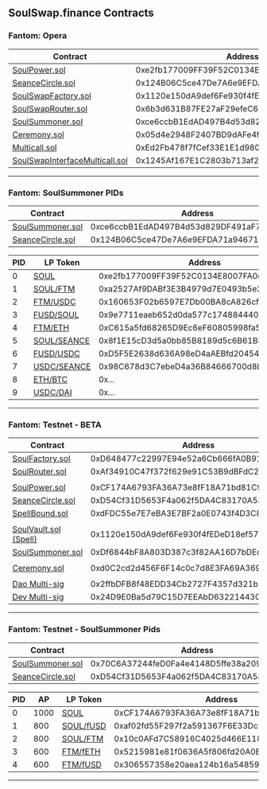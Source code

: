 ## SoulSwap.finance Contracts

### Fantom: Opera
| Contract | Address | 
| --- | --- | 
| [SoulPower.sol](https://ftmscan.com/address/0xe2fb177009FF39F52C0134E8007FA0e4BaAcBd07#code) | 0xe2fb177009FF39F52C0134E8007FA0e4BaAcBd07 |
| [SeanceCircle.sol](https://ftmscan.com/address/0x124B06C5ce47De7A6e9EFDA71a946717130079E6#code) | 0x124B06C5ce47De7A6e9EFDA71a946717130079E6 |
| [SoulSwapFactory.sol](https://ftmscan.com/address/0x1120e150dA9def6Fe930f4fEDeD18ef57c0CA7eF#code) | 0x1120e150dA9def6Fe930f4fEDeD18ef57c0CA7eF |
| [SoulSwapRouter.sol](https://ftmscan.com/address/0x6b3d631B87FE27aF29efeC61d2ab8CE4d621cCBF#code) | 0x6b3d631B87FE27aF29efeC61d2ab8CE4d621cCBF |
| [SoulSummoner.sol](https://ftmscan.com/address/0xce6ccbB1EdAD497B4d53d829DF491aF70065AB5B#code) | 0xce6ccbB1EdAD497B4d53d829DF491aF70065AB5B |
| [Ceremony.sol](https://ftmscan.com/address/0x05d4e2948F2407BD9dAFe4f74253AfE2296456B8#code) | 0x05d4e2948F2407BD9dAFe4f74253AfE2296456B8 |
| [Multicall.sol](https://ftmscan.com/address/0xEd2Fb478f7fCef33E1E1d980a0135789B295a7F5#code) | 0xEd2Fb478f7fCef33E1E1d980a0135789B295a7F5 |
| [SoulSwapInterfaceMulticall.sol](https://ftmscan.com/address/0x1245Af167E1C2803b713af29F3C121b191a19366#code) | 0x1245Af167E1C2803b713af29F3C121b191a19366 |

----

### Fantom: SoulSummoner PIDs

| Contract | Address | 
| --- | --- | 
| [SoulSummoner.sol](https://ftmscan.com/address/0xce6ccbB1EdAD497B4d53d829DF491aF70065AB5B#code) | 0xce6ccbB1EdAD497B4d53d829DF491aF70065AB5B  |
| [SeanceCircle.sol](https://ftmscan.com/address/0x124B06C5ce47De7A6e9EFDA71a946717130079E6#code) | 0x124B06C5ce47De7A6e9EFDA71a946717130079E6 |

| PID | LP Token | Address | 
| --- | --- | --- |
| 0 | [SOUL](https://ftmscan.com/address/0xe2fb177009FF39F52C0134E8007FA0e4BaAcBd07#code) | 0xe2fb177009FF39F52C0134E8007FA0e4BaAcBd07 |
| 1 | [SOUL/FTM](https://ftmscan.com/address/0xa2527Af9DABf3E3B4979d7E0493b5e2C6e63dC57#code) | 0xa2527Af9DABf3E3B4979d7E0493b5e2C6e63dC57 |
| 2 | [FTM/USDC](https://ftmscan.com/address/0x160653F02b6597E7Db00BA8cA826cf43D2f39556#code) | 0x160653F02b6597E7Db00BA8cA826cf43D2f39556 |
| 3 | [FUSD/SOUL](https://ftmscan.com/address/0x9e7711eaeb652d0da577c1748844407f8db44a10#code) | 0x9e7711eaeb652d0da577c1748844407f8db44a10 |
| 4 | [FTM/ETH](https://ftmscan.com/address/0xC615a5fd68265D9Ec6eF60805998fa5Bb71972Cb#code) | 0xC615a5fd68265D9Ec6eF60805998fa5Bb71972Cb |
| 5 | [SOUL/SEANCE](https://ftmscan.com/address/0x8f1E15cD3d5a0bb85B8189d5c6B61BB64398E19b#code) | 0x8f1E15cD3d5a0bb85B8189d5c6B61BB64398E19b |
| 6 | [FUSD/USDC](https://ftmscan.com/address/0xD5F5E2638d636A98eD4aAEBfd2045441316e0c08#code) | 0xD5F5E2638d636A98eD4aAEBfd2045441316e0c08 |
| 7 | [USDC/SEANCE](https://ftmscan.com/address/0x98C678d3C7ebeD4a36B84666700d8b5b5Ddc1f79#code) | 0x98C678d3C7ebeD4a36B84666700d8b5b5Ddc1f79 |
| 8 | [ETH/BTC](https://ftmscan.com/address/#code) | 0x... |
| 9 | [USDC/DAI](https://ftmscan.com/address/#code) | 0x... |

----

### Fantom: Testnet - BETA
| Contract | Address | 
| --- | --- | 
| [SoulFactory.sol](https://testnet.ftmscan.com/address/0xD648477c22997E94e52a6Cb666fA0B91c44ed185#code) | 0xD648477c22997E94e52a6Cb666fA0B91c44ed185 |
| [SoulRouter.sol](https://testnet.ftmscan.com/address/0xAf34910C47f372f629e91C53B9dBFdC288cF423f#code) | 0xAf34910C47f372f629e91C53B9dBFdC288cF423f |
| | |
| [SoulPower.sol](https://testnet.ftmscan.com/address/0xCF174A6793FA36A73e8fF18A71bd81C985ef5aB5/#code) | 0xCF174A6793FA36A73e8fF18A71bd81C985ef5aB5 |
| [SeanceCircle.sol](https://testnet.ftmscan.com/address/0xD54Cf31D5653F4a062f5DA4C83170A5867d04442/#code) | 0xD54Cf31D5653F4a062f5DA4C83170A5867d04442 |
| [SpellBound.sol](https://testnet.ftmscan.com/address/0xdFDC55e7E7eBA3E7BF2a0E0743f4D3C858FaC37E/#code) | 0xdFDC55e7E7eBA3E7BF2a0E0743f4D3C858FaC37E |
| | |
| [SoulVault.sol (Spell)](https://testnet.ftmscan.com/address/0x1120e150dA9def6Fe930f4fEDeD18ef57c0CA7eF/#code) | 0x1120e150dA9def6Fe930f4fEDeD18ef57c0CA7eF |
| [SoulSummoner.sol](https://testnet.ftmscan.com/tx/0xDf6844bF8A803D387c3f82AA16D7bDEd2FF7D0D7#code) | 0xDf6844bF8A803D387c3f82AA16D7bDEd2FF7D0D7 |
| | |
| [Ceremony.sol](https://testnet.ftmscan.com/address/0xd0C2cd2d456F6F14c0c7d8E3FA69A3695D850513#code) | 0xd0C2cd2d456F6F14c0c7d8E3FA69A3695D850513 |
| | |
| [Dao Multi-sig](https://safe.testnet.fantom.network/#/safes/0x2ffbDFB8f48EDD34Cb2727F4357d321bD71ddF25/balances) | 0x2ffbDFB8f48EDD34Cb2727F4357d321bD71ddF25 |
| [Dev Multi-sig](https://safe.testnet.fantom.network/#/safes/0x24D9E0Ba5d79C15D7EEAbD632214430D6F1677cA/balances) | 0x24D9E0Ba5d79C15D7EEAbD632214430D6F1677cA |

----

### Fantom: Testnet - SoulSummoner Pids

| Contract | Address | 
| --- | --- | 
| [SoulSummoner.sol](https://testnet.ftmscan.com/address/0x70C6A37244feD0Fa4e4148D5ffe38a209dCEd714/#code) | 0x70C6A37244feD0Fa4e4148D5ffe38a209dCEd714 |
| [SeanceCircle.sol](https://testnet.ftmscan.com/address/0xD54Cf31D5653F4a062f5DA4C83170A5867d04442/#code) | 0xD54Cf31D5653F4a062f5DA4C83170A5867d04442 |

| PID | AP | LP Token | Address | 
| --- | --- | --- | --- |
| 0 | 1000 | [SOUL](https://testnet.ftmscan.com/address/0xCF174A6793FA36A73e8fF18A71bd81C985ef5aB5#code) | 0xCF174A6793FA36A73e8fF18A71bd81C985ef5aB5
| 1 | 800 | [SOUL/fUSD](https://testnet.ftmscan.com/address/0xaf02fd55F297f2a591367F6E33Dc600Ff2Be472A#code) | 0xaf02fd55F297f2a591367F6E33Dc600Ff2Be472A |
| 2 | 800 | [SOUL/FTM](https://testnet.ftmscan.com/address/0x10c0AFd7C58916C4025d466E11850c7D79219277#code) | 0x10c0AFd7C58916C4025d466E11850c7D79219277 |
| 3 | 600 | [FTM/fETH](https://testnet.ftmscan.com/address/0x5215981e81f0636A5f806fd20A0E0E180d9aaa68#code) | 0x5215981e81f0636A5f806fd20A0E0E180d9aaa68 |
| 4 | 600 | [FTM/fUSD](https://testnet.ftmscan.com/address/0x306557358e20aea124b16a548597897858d13cb2#code) | 0x306557358e20aea124b16a548597897858d13cb2 |

---
